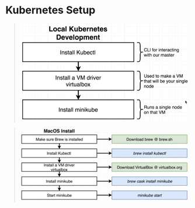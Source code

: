 # Kubernetes Setup

> ![Kubernetes setup](images/kubernetes-setup.png)

> ![Mac install](images/mac-install.png)


